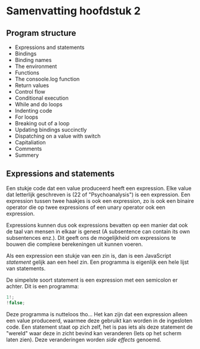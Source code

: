 # Samenvatting hoofdstuk 2

## Program structure

* Expressions and statements
* Bindings
* Binding names
* The environment
* Functions
* The consoole.log function
* Return values
* Control flow
* Conditional execution
* While and do loops
* Indenting code
* For loops
* Breaking out of a loop
* Updating bindings succinctly
* Dispatching on a value with switch
* Capitaliation
* Comments
* Summery

## Expressions and statements

Een stukje code dat een value produceerd heeft een expression. Elke value dat letterlijk geschreven is (22 of "Psychoanalysis") is een expression. Een expression tussen twee haakjes is ook een expression, zo is ook een binaire operator die op twee expressions of een unary operator ook een expression. 

Expressions kunnen dus ook expressions bevatten op een manier dat ook de taal van mensen in elkaar is genest (A subsentence can contain its own subsentences enz.). Dit geeft ons de mogelijkheid om expressions te bouwen die complexe berekeningen uit kunnen voeren.

Als een expression een stukje van een zin is, dan is een JavaScript *statement* gelijk aan een heel zin. Een programma is eigenlijk een hele lijst van statements.

De simpelste soort statement is een expression met een semicolon er achter. Dit is een programma:

```javascript
1!;
!false;
```
Deze programma is nutteloos tho... Het kan zijn dat een expression alleen een value produceerd, waarmee deze gebruikt kan worden in de ingesloten code. Een statement staat op zich zelf, het is pas iets als deze statement de "wereld" waar deze in zicht bevind kan veranderen (Iets op het scherm laten zien). Deze veranderingen worden *side effects* genoemd. 


















































































































































































